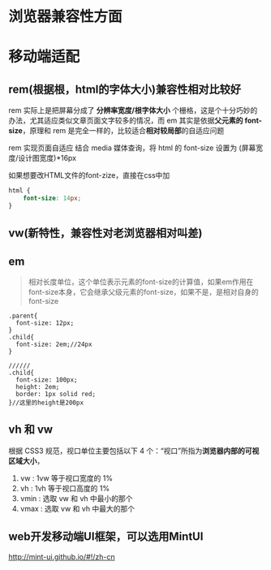 # 浏览器兼容性方面

# 移动端适配

## rem(根据根，html的字体大小)兼容性相对比较好

rem 实际上是把屏幕分成了 **分辨率宽度/根字体大小** 个栅格，这是个十分巧妙的办法，尤其适应类似文章页面文字较多的情况，而 em 其实是依据**父元素的 font-size**，原理和 rem 是完全一样的，比较适合**相对较局部**的自适应问题

rem 实现页面自适应
结合 media 媒体查询，将 html 的 font-size 设置为 (屏幕宽度/设计图宽度)\*16px

如果想要改HTML文件的font-zize，直接在css中加

``` css
html {
    font-size: 14px;
}
```

## vw(新特性，兼容性对老浏览器相对叫差)

## em
>相对长度单位，这个单位表示元素的font-size的计算值，如果em作用在font-size本身，它会继承父级元素的font-size，如果不是，是相对自身的font-size

```
.parent{
  font-size: 12px;
}
.child{
  font-size: 2em;//24px
}

//////
.child{
  font-size: 100px;
  height: 2em;
  border: 1px solid red;
}//这里的height是200px
```


## vh 和 vw

根据 CSS3 规范，视口单位主要包括以下 4 个：“视口”所指为**浏览器内部的可视区域大小**，

1. vw : 1vw 等于视口宽度的 1%
2. vh : 1vh 等于视口高度的 1%
3. vmin : 选取 vw 和 vh 中最小的那个
4. vmax : 选取 vw 和 vh 中最大的那个

## web开发移动端UI框架，可以选用MintUI

http://mint-ui.github.io/#!/zh-cn

